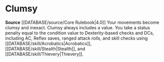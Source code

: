 ﻿---
id: '3'
name: Clumsy

---
# Clumsy

**Source** [[DATABASE/source/Core Rulebook|4.0]]
Your movements become clumsy and inexact. Clumsy always includes a value. You take a status penalty equal to the condition value to Dexterity-based checks and DCs, including AC, Reflex saves, ranged attack rolls, and skill checks using [[DATABASE/skill/Acrobatics|Acrobatics]], [[DATABASE/skill/Stealth|Stealth]], and [[DATABASE/skill/Thievery|Thievery]].